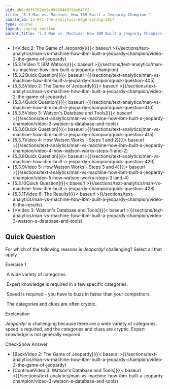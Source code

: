 ```yaml
---
uid: 9b0cd8f6762ec9ed9908449798eb47f2
title: '5.3 Man vs. Machine: How IBM Built a Jeopardy Champion '
course_id: 15-071-the-analytics-edge-spring-2017
type: course
layout: course_section
parent_title: '5.3 Man vs. Machine: How IBM Built a Jeopardy Champion '
---
```


*   [<Video 2: The Game of Jeopardy]({{< baseurl >}}/sections/text-analytics/man-vs-machine-how-ibm-built-a-jeopardy-champion/video-2-the-game-of-jeopardy)
*   [5.3.1Video 1: IBM Watson]({{< baseurl >}}/sections/text-analytics/man-vs-machine-how-ibm-built-a-jeopardy-champion)
*   [5.3.2Quick Question]({{< baseurl >}}/sections/text-analytics/man-vs-machine-how-ibm-built-a-jeopardy-champion/quick-question-405)
*   [5.3.3Video 2: The Game of Jeopardy]({{< baseurl >}}/sections/text-analytics/man-vs-machine-how-ibm-built-a-jeopardy-champion/video-2-the-game-of-jeopardy)
*   [5.3.4Quick Question]({{< baseurl >}}/sections/text-analytics/man-vs-machine-how-ibm-built-a-jeopardy-champion/quick-question-410)
*   [5.3.5Video 3: Watson's Database and Tools]({{< baseurl >}}/sections/text-analytics/man-vs-machine-how-ibm-built-a-jeopardy-champion/video-3-watson-s-database-and-tools)
*   [5.3.6Quick Question]({{< baseurl >}}/sections/text-analytics/man-vs-machine-how-ibm-built-a-jeopardy-champion/quick-question-415)
*   [5.3.7Video 4: How Watson Works - Steps 1 and 2]({{< baseurl >}}/sections/text-analytics/man-vs-machine-how-ibm-built-a-jeopardy-champion/video-4-how-watson-works-steps-1-and-2)
*   [5.3.8Quick Question]({{< baseurl >}}/sections/text-analytics/man-vs-machine-how-ibm-built-a-jeopardy-champion/quick-question-420)
*   [5.3.9Video 5: How Watson Works - Steps 3 and 4]({{< baseurl >}}/sections/text-analytics/man-vs-machine-how-ibm-built-a-jeopardy-champion/video-5-how-watson-works-steps-3-and-4)
*   [5.3.10Quick Question]({{< baseurl >}}/sections/text-analytics/man-vs-machine-how-ibm-built-a-jeopardy-champion/quick-question-428)
*   [5.3.11Video 6: The Results]({{< baseurl >}}/sections/text-analytics/man-vs-machine-how-ibm-built-a-jeopardy-champion/video-6-the-results)
*   [\>Video 3: Watson's Database and Tools]({{< baseurl >}}/sections/text-analytics/man-vs-machine-how-ibm-built-a-jeopardy-champion/video-3-watson-s-database-and-tools)

Quick Question
--------------

For which of the following reasons is _Jeopardy!_ challenging? Select all that apply.

Exercise 1

&nbsp;A wide variety of categories.&nbsp;

&nbsp;Expert knowledge is required in a few specific categories.&nbsp;

&nbsp;Speed is required - you have to buzz in faster than your competitors.&nbsp;

&nbsp;The categories and clues are often cryptic.&nbsp;

Explanation

_Jeopardy!_ is challenging because there are a wide variety of categories, speed is required, and the categories and clues are cryptic. Expert knowledge is not generally required.

CheckShow Answer

*   [BackVideo 2: The Game of Jeopardy]({{< baseurl >}}/sections/text-analytics/man-vs-machine-how-ibm-built-a-jeopardy-champion/video-2-the-game-of-jeopardy)
*   [ContinueVideo 3: Watson's Database and Tools]({{< baseurl >}}/sections/text-analytics/man-vs-machine-how-ibm-built-a-jeopardy-champion/video-3-watson-s-database-and-tools)